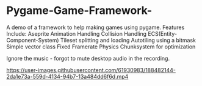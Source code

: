 # Pygame-Game-Framework-
A demo of a framework to help making games using pygame.
Features Include:
Aseprite Animation Handling
Collision Handling
ECS(Entity-Component-System)
Tileset splitting and loading
Autotiling using a bitmask
Simple vector class
Fixed Framerate Physics
Chunksystem for optimization

Ignore the music - forgot to mute desktop audio in the recording.


https://user-images.githubusercontent.com/61930983/188482144-2da1e73a-559d-4134-94b7-13a484dd6f6d.mp4
